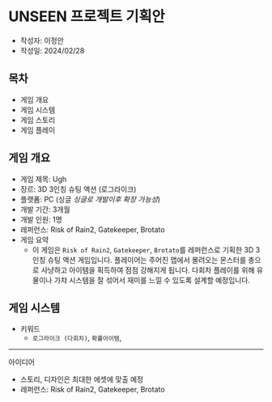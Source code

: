 # UNSEEN 프로젝트 기획안

- 작성자: 이정안
- 작성일: 2024/02/28

## 목차

- 게임 개요
- 게임 시스템
- 게임 스토리
- 게임 플레이

## 게임 개요

- 게임 제목: Ugh
- 장르: 3D 3인칭 슈팅 액션 (로그라이크)
- 플랫폼: PC (싱글 *싱글로 개발이후 확장 가능성*)
- 개발 기간: 3개월
- 개발 인원: 1명
- 레퍼런스: Risk of Rain2, Gatekeeper, Brotato
- 게임 요약
  - 이 게임은 `Risk of Rain2`, `Gatekeeper`, `Brotato`를 레퍼런스로 기획한 3D 3인칭 슈팅 액션 게임입니다. 플레이어는 주어진 맵에서 몰려오는 몬스터를 총으로 사냥하고 아이템을 획득하여 점점 강해지게 됩니다. 다회차 플레이를 위해 유물이나 가챠 시스템을 잘 섞어서 재미를 느낄 수 있도록 설계할 예정입니다.

## 게임 시스템

- 키워드
  - `로그라이크 (다회차)`, `확률아이템`, 

---

아이디어
- 스토리, 디자인은 최대한 에셋에 맞출 예정
- 레퍼런스: Risk of Rain2, Gatekeeper, Brotato
